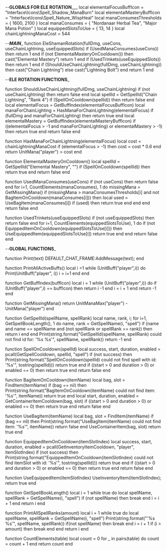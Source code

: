 --____GLOBALS FOR ELE ROTATION_______
local elementalFocusBuffIcon = "Interface\Icons\Spell_Shadow_ManaBurn"
local elementalMasteryBuffIcon = "Interface\Icons\Spell_Nature_WispHeal"
local manaConsumesThresholds = { 1600, 2100 }
local manaConsumes = { "Nordanaar Herbal Tea", "Major Mana Potion" }
local equippedSlotsToUse = { 13, 14 }
local chainLightningManaCost = 544

--_____MAIN______
function EleShamanRotation(fullDmg, useCons, useChainLightning, useEquippedSlots)
  if (UsedManaConsumes(useCons)) then
    return 1
  end
  if (not ElementalMasteryOnCooldown()) then
    cast("Elemental Mastery")
    return 1
  end
  if (UsedTrinkets(useEquippedSlots)) then
    return 1
  end
  if (ShouldUseChainLightning(fullDmg, useChainLightning)) then
    cast("Chain Lightning")
  else
    cast("Lightning Bolt")
  end
  return 1
end

--________ELE ROTATION FUNCTIONS_________

function ShouldUseChainLightning(fullDmg, useChainLightning)
  if (not useChainLightning) then
    return false
  end
  local spellId = GetSpellId("Chain Lightning", "Rank 4")
  if (SpellOnCooldown(spellId)) then
    return false
  end
  local elementalFocus = GetBuffIndex(elementalFocusBuffIcon)
  local manaForChainLighting = HasManaForChainLightning(elementalFocus)
  if (fullDmg and manaForChainLighting) then
    return true
  end
  local elementalMastery = GetBuffIndex(elementalMasteryBuffIcon)
  if ((elementalFocus > -1 and manaForChainLighting) or elementalMastery > -1) then
    return true
  end
  return false
end

function HasManaForChainLightning(elementalFocus)
  local cost = chainLightningManaCost
  if (elementalFocus > -1) then
    cost = cost * 0.6
  end
  return UnitMana("player") > cost
end

function ElementalMasteryOnCooldown()
  local spellId = GetSpellId("Elemental Mastery", "")
  if (SpellOnCooldown(spellId)) then
    return true
  end
  return false
end

function UsedManaConsumes(useCons)
  if (not useCons) then
    return false
  end
  for i=1, CountElements(manaConsumes), 1 do
    missingMana = GetMissingMana()
    if (missingMana > manaConsumesThresholds[i] and not BagItemOnCooldown(manaConsumes[i])) then
      local used = UseBagItem(manaConsumes[i])
      if (used) then
        return true
      end
    end
  end
  return false
end

function UsedTrinkets(useEquippedSlots)
  if (not useEquippedSlots) then
    return false
  end
  for i=1, CountElements(equippedSlotsToUse), 1 do
    if (not EquippedItemOnCooldown(equippedSlotsToUse[i])) then
      UseEquippedItem(equippedSlotsToUse[i])
      return true
    end
  end
  return false
end

--________GLOBAL FUNCTIONS_________

function Print(text)
  DEFAULT_CHAT_FRAME:AddMessage(text);
end

function PrintAllActiveBuffs()
  local i =1
  while (UnitBuff("player",i)) do
    Print(UnitBuff("player", i))
    i = i+1
  end
end

function GetBuffIndex(buffIcon)
  local i = 1
  while (UnitBuff("player",i)) do
    if (UnitBuff("player",i) == buffIcon) then
      return i -1
    end
    i = i + 1
  end 
  return -1
end

function GetMissingMana()
  return UnitManaMax("player") - UnitMana("player")
end

function GetSpellId(spellName, spellRank)
  local name, rank, i; 
  for i=1, GetSpellBookLength(), 1 do 
    name, rank = GetSpellName(i, "spell")
    if (name and name == spellName and (not spellRank or spellRank == rank)) then 
      return i
    end
  end
  Print(string.format("GetSpellId(spellName, spellRank) could not find id for: '%s %s'", spellName, spellRank))
  return -1
end

function SpellOnCooldown(spellId)
  local success, start, duration, enabled = pcall(GetSpellCooldown, spellId, "spell")
  if (not success) then
    Print(string.format("SpellOnCooldown(spellId) could not find spell with id: '%s'", tostring(spellId)))
    return true
  end
  if ((start > 0 and duration > 0) or enabled == 0) then
    return true
  end
  return false
end

function BagItemOnCooldown(itemName)
  local bag, slot = FindItem(itemName)
  if (bag == nil) then
    Print(string.format("BagItemOnCooldown(itemName) could not find item: '%s'", itemName))
    return true
  end
  local start, duration, enabled = GetContainerItemCooldown(bag, slot)
  if ((start > 0 and duration > 0) or enabled == 0) then
    return true
  end
  return false
end

function UseBagItem(itemName)
  local bag, slot = FindItem(itemName)
  if (bag == nil) then
    Print(string.format("UseBagItem(itemName) could not find item: '%s'", itemName))
    return false
  end
  UseContainerItem(bag, slot)
  return true
end

function EquippedItemOnCooldown(itemSlotIndex)
  local success, start, duration, enabled = pcall(GetInventoryItemCooldown, "player", itemSlotIndex)
  if (not success) then
    Print(string.format("EquippedItemOnCooldown(itemSlotIndex) could not find itemSlot with id: '%s'", tostring(spellId)))
    return true
  end
  if ((start > 0 and duration > 0) or enabled == 0) then
    return true
  end
  return false
end

function UseEquippedItem(itemSlotIndex)
  UseInventoryItem(itemSlotIndex);
  return true
end

function GetSpellBookLength()
  local i = 1
  while true do
    local spellName, spellRank = GetSpellName(i, "spell")
    if (not spellName) then
      break 
    end
    i = i + 1
  end
  return i
end

function PrintAllSpellRanks(amount)
  local i = 1
  while true do
    local spellName, spellRank = GetSpellName(i, "spell")
    Print(string.format("'%s %s'", spellName, spellRank))
    if(not spellName) then
      break 
    end
    i = i + 1
    if (i > amount) then
      break
    end
  end
  return i
end

function CountElements(table)
  local count = 0
  for _ in pairs(table) do
    count = count + 1
  end
  return count
end
